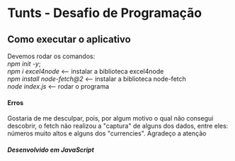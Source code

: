 # Tunts - Desafio de Programação

## Como executar o aplicativo
Devemos rodar os comandos:\
 *npm init -y*;\
 *npm i excel4node* <-- instalar a biblioteca excel4node \
 *npm install node-fetch@2* <-- instalar a biblioteca node-fetch\
 *node index.js* <-- rodar o programa
 

#### Erros
Gostaria de me desculpar, pois, por algum motivo o qual não consegui descobrir, o fetch não realizou a "captura" de alguns dos dados, entre eles: números muito altos e alguns dos "currencies". Agradeço a atenção

##### Desenvolvido em JavaScript       
